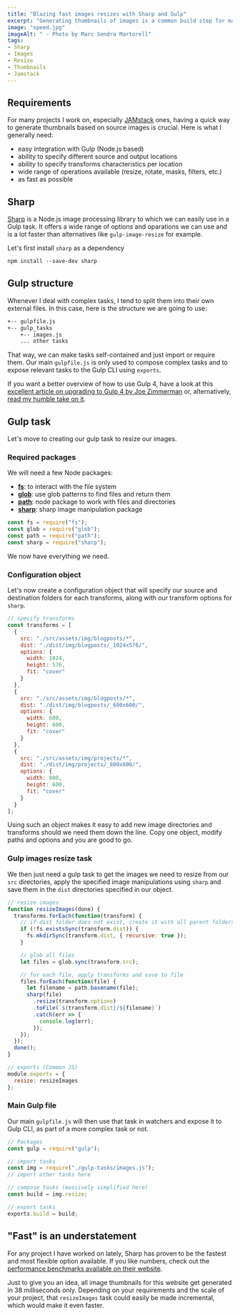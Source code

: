 ```yaml
---
title: "Blazing fast images resizes with Sharp and Gulp"
excerpt: "Generating thumbnails of images is a common build step for many applications and websites. It is also quite a resources intensive and time consuming one. By combining Sharp with Gulp, we can easily build a very fast thumbnails-generation task."
image: "speed.jpg"
imageAlt: " - Photo by Marc Sendra Martorell"
tags:
- Sharp
- Images
- Resize
- Thumbnails
- Jamstack
---
```


## Requirements

For many projects I work on, especially [JAMstack](https://jamstack.org/) ones, having a quick way to generate thumbnails based on source images is crucial. Here is what I generally need:

- easy integration with Gulp (Node.js based)
- ability to specify different source and output locations
- ability to specify transforms characteristics per location
- wide range of operations available (resize, rotate, masks, filters, etc.)
- as fast as possible

## Sharp

[Sharp](https://github.com/lovell/sharp) is a Node.js image processing library to which we can easily use in a Gulp task. It offers a wide range of options and oparations we can use and is a lot faster than alternatives like `gulp-image-resize` for example.

Let's first install `sharp` as a dependency

```txt
npm install --save-dev sharp
```

## Gulp structure

Whenever I deal with complex tasks, I tend to split them into their own external files. In this case, here is the structure we are going to use:

```txt
+-- gulpfile.js
+-- gulp_tasks
    +-- images.js
    ... other tasks
```

That way, we can make tasks self-contained and just import or require them. Our main `gulpfile.js` is only used to compose complex tasks and to expose relevant tasks to the Gulp CLI using `exports`.

If you want a better overview of how to use Gulp 4, have a look at this [excellent article on upgrading to Gulp 4 by Joe Zimmerman](https://www.joezimjs.com/javascript/complete-guide-upgrading-gulp-4/) or, alternatively, [read my humble take on it](https://www.webstoemp.com/blog/switching-to-gulp4/).

## Gulp task

Let's move to creating our gulp task to resize our images.

### Required packages

We will need a few Node packages:

- **[fs](https://nodejs.org/api/fs.html)**: to interact with the file system
- **[glob](https://www.npmjs.com/package/glob)**: use glob patterns to find files and return them
- **[path](https://nodejs.org/api/path.html)**: node package to work with files and directories
- **[sharp](https://github.com/lovell/sharp)**: sharp image manipulation package

```js
const fs = require("fs");
const glob = require("glob");
const path = require("path");
const sharp = require("sharp");
```

We now have everything we need.

### Configuration object

Let's now create a configuration object that will specify our source and destination folders for each transforms, along with our transform options for `sharp`.

```js
// specify transforms
const transforms = [
  {
    src: "./src/assets/img/blogposts/*",
    dist: "./dist/img/blogposts/_1024x576/",
    options: {
      width: 1024,
      height: 576,
      fit: "cover"
    }
  },
  {
    src: "./src/assets/img/blogposts/*",
    dist: "./dist/img/blogposts/_600x600/",
    options: {
      width: 600,
      height: 600,
      fit: "cover"
    }
  },
  {
    src: "./src/assets/img/projects/*",
    dist: "./dist/img/projects/_800x600/",
    options: {
      width: 800,
      height: 600,
      fit: "cover"
    }
  }
];
```

Using such an object makes it easy to add new image directories and transforms should we need them down the line. Copy one object, modify paths and options and you are good to go.

### Gulp images resize task

We then just need a gulp task to get the images we need to resize from our `src` directories, apply the specified image manipulations using `sharp` and save them in the `dist` directories specified in our object.

```js
// resize images
function resizeImages(done) {
  transforms.forEach(function(transform) {
    // if dist folder does not exist, create it with all parent folders
    if (!fs.existsSync(transform.dist)) {
      fs.mkdirSync(transform.dist, { recursive: true });
    }

    // glob all files
    let files = glob.sync(transform.src);

    // for each file, apply transforms and save to file
    files.forEach(function(file) {
      let filename = path.basename(file);
      sharp(file)
        .resize(transform.options)
        .toFile(`${transform.dist}/${filename}`)
        .catch(err => {
          console.log(err);
        });
    });
  });
  done();
}

// exports (Common JS)
module.exports = {
  resize: resizeImages
};
```

### Main Gulp file

Our main `gulpfile.js` will then use that task in watchers and expose it to Gulp CLI, as part of a more complex task or not.

```js
// Packages
const gulp = require("gulp");

// import tasks
const img = require("./gulp-tasks/images.js");
// import other tasks here

// compose tasks (massively simplified here)
const build = img.resize;

// export tasks
exports.build = build;
```

## "Fast" is an understatement

For any project I have worked on lately, Sharp has proven to be the fastest and most flexible option available. If you like numbers, check out the [performance benchmarks available on their website](https://sharp.pixelplumbing.com/en/stable/performance/).

Just to give you an idea, all image thumbnails for this website get generated in 38 milliseconds only. Depending on your requirements and the scale of your project, that `resizeImages` task could easily be made incremental, which would make it even faster.
